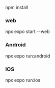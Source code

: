 npm install

### web ###

npx expo start --web

### Android ###

npx expo run:android


### IOS ###

npx expo run:ios
